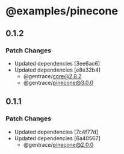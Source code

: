 # @examples/pinecone

## 0.1.2

### Patch Changes

- Updated dependencies [3ee6ac6]
- Updated dependencies [e8e32b4]
  - @gentrace/core@2.8.2
  - @gentrace/pinecone@3.0.0

## 0.1.1

### Patch Changes

- Updated dependencies [7c4f77d]
- Updated dependencies [6a40567]
  - @gentrace/pinecone@2.0.0
